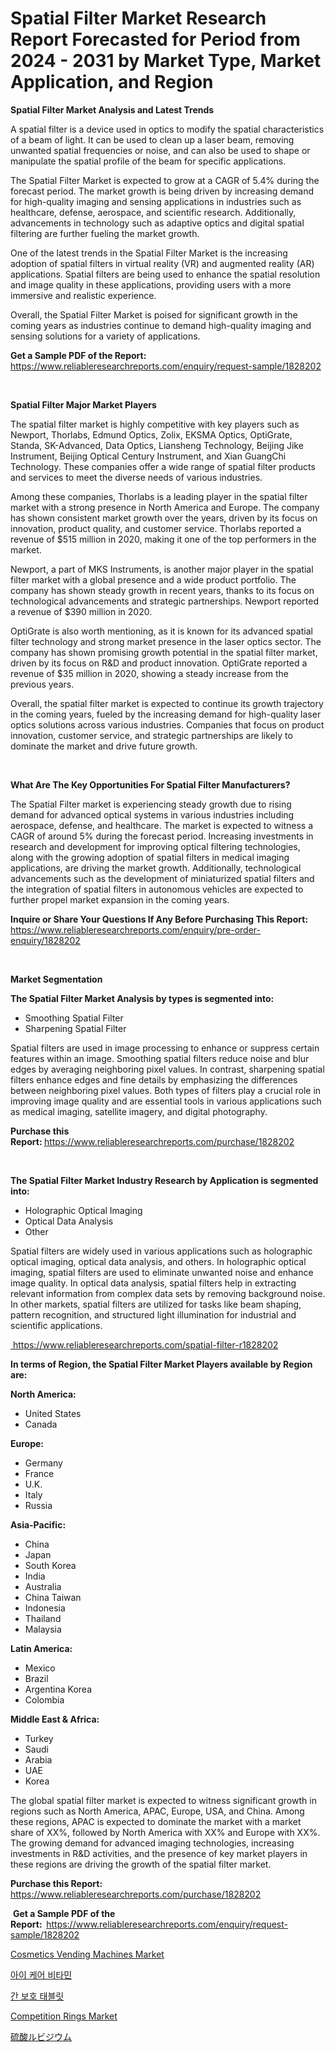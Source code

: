 <p><h1>Spatial Filter Market Research Report Forecasted for Period from 2024 -  2031 by Market Type, Market Application, and Region</h1></p><p><strong>Spatial Filter Market Analysis and Latest Trends</strong></p>
<p><p>A spatial filter is a device used in optics to modify the spatial characteristics of a beam of light. It can be used to clean up a laser beam, removing unwanted spatial frequencies or noise, and can also be used to shape or manipulate the spatial profile of the beam for specific applications.</p><p>The Spatial Filter Market is expected to grow at a CAGR of 5.4% during the forecast period. The market growth is being driven by increasing demand for high-quality imaging and sensing applications in industries such as healthcare, defense, aerospace, and scientific research. Additionally, advancements in technology such as adaptive optics and digital spatial filtering are further fueling the market growth.</p><p>One of the latest trends in the Spatial Filter Market is the increasing adoption of spatial filters in virtual reality (VR) and augmented reality (AR) applications. Spatial filters are being used to enhance the spatial resolution and image quality in these applications, providing users with a more immersive and realistic experience.</p><p>Overall, the Spatial Filter Market is poised for significant growth in the coming years as industries continue to demand high-quality imaging and sensing solutions for a variety of applications.</p></p>
<p><strong>Get a Sample PDF of the Report:&nbsp;</strong> <a href="https://www.reliableresearchreports.com/enquiry/request-sample/1828202">https://www.reliableresearchreports.com/enquiry/request-sample/1828202</a></p>
<p>&nbsp;</p>
<p><strong>Spatial Filter Major Market Players</strong></p>
<p><p>The spatial filter market is highly competitive with key players such as Newport, Thorlabs, Edmund Optics, Zolix, EKSMA Optics, OptiGrate, Standa, SK-Advanced, Data Optics, Liansheng Technology, Beijing Jike Instrument, Beijing Optical Century Instrument, and Xian GuangChi Technology. These companies offer a wide range of spatial filter products and services to meet the diverse needs of various industries.</p><p>Among these companies, Thorlabs is a leading player in the spatial filter market with a strong presence in North America and Europe. The company has shown consistent market growth over the years, driven by its focus on innovation, product quality, and customer service. Thorlabs reported a revenue of $515 million in 2020, making it one of the top performers in the market.</p><p>Newport, a part of MKS Instruments, is another major player in the spatial filter market with a global presence and a wide product portfolio. The company has shown steady growth in recent years, thanks to its focus on technological advancements and strategic partnerships. Newport reported a revenue of $390 million in 2020.</p><p>OptiGrate is also worth mentioning, as it is known for its advanced spatial filter technology and strong market presence in the laser optics sector. The company has shown promising growth potential in the spatial filter market, driven by its focus on R&D and product innovation. OptiGrate reported a revenue of $35 million in 2020, showing a steady increase from the previous years.</p><p>Overall, the spatial filter market is expected to continue its growth trajectory in the coming years, fueled by the increasing demand for high-quality laser optics solutions across various industries. Companies that focus on product innovation, customer service, and strategic partnerships are likely to dominate the market and drive future growth.</p></p>
<p>&nbsp;</p>
<p><strong>What Are The Key Opportunities For Spatial Filter Manufacturers?</strong></p>
<p><p>The Spatial Filter market is experiencing steady growth due to rising demand for advanced optical systems in various industries including aerospace, defense, and healthcare. The market is expected to witness a CAGR of around 5% during the forecast period. Increasing investments in research and development for improving optical filtering technologies, along with the growing adoption of spatial filters in medical imaging applications, are driving the market growth. Additionally, technological advancements such as the development of miniaturized spatial filters and the integration of spatial filters in autonomous vehicles are expected to further propel market expansion in the coming years.</p></p>
<p><strong>Inquire or Share Your Questions If Any Before Purchasing This Report:</strong> <a href="https://www.reliableresearchreports.com/enquiry/pre-order-enquiry/1828202">https://www.reliableresearchreports.com/enquiry/pre-order-enquiry/1828202</a></p>
<p>&nbsp;</p>
<p><strong>Market Segmentation</strong></p>
<p><strong>The Spatial Filter Market Analysis by types is segmented into:</strong></p>
<p><ul><li>Smoothing Spatial Filter</li><li>Sharpening Spatial Filter</li></ul></p>
<p><p>Spatial filters are used in image processing to enhance or suppress certain features within an image. Smoothing spatial filters reduce noise and blur edges by averaging neighboring pixel values. In contrast, sharpening spatial filters enhance edges and fine details by emphasizing the differences between neighboring pixel values. Both types of filters play a crucial role in improving image quality and are essential tools in various applications such as medical imaging, satellite imagery, and digital photography.</p></p>
<p><strong>Purchase this Report:&nbsp;</strong><a href="https://www.reliableresearchreports.com/purchase/1828202">https://www.reliableresearchreports.com/purchase/1828202</a></p>
<p>&nbsp;</p>
<p><strong>The Spatial Filter Market Industry Research by Application is segmented into:</strong></p>
<p><ul><li>Holographic Optical Imaging</li><li>Optical Data Analysis</li><li>Other</li></ul></p>
<p><p>Spatial filters are widely used in various applications such as holographic optical imaging, optical data analysis, and others. In holographic optical imaging, spatial filters are used to eliminate unwanted noise and enhance image quality. In optical data analysis, spatial filters help in extracting relevant information from complex data sets by removing background noise. In other markets, spatial filters are utilized for tasks like beam shaping, pattern recognition, and structured light illumination for industrial and scientific applications.</p></p>
<p><a href="https://www.reliableresearchreports.com/spatial-filter-r1828202">&nbsp;https://www.reliableresearchreports.com/spatial-filter-r1828202</a></p>
<p><strong>In terms of Region, the Spatial Filter Market Players available by Region are:</strong></p>
<p>
    <p> <strong> North America: </strong>
        <ul>
            <li>United States</li>
            <li>Canada</li>
        </ul>
        </p> 
    <p> <strong> Europe: </strong>
        <ul>
            <li>Germany</li>
            <li>France</li>
            <li>U.K.</li>
            <li>Italy</li>
            <li>Russia</li>
        </ul>
        </p> 
    <p> <strong> Asia-Pacific: </strong>
        <ul>
            <li>China</li>
            <li>Japan</li>
            <li>South Korea</li>
            <li>India</li>
            <li>Australia</li>
            <li>China Taiwan</li>
            <li>Indonesia</li>
            <li>Thailand</li>
            <li>Malaysia</li>
        </ul>
        </p> 
    <p> <strong> Latin America: </strong>
        <ul>
            <li>Mexico</li>
            <li>Brazil</li>
            <li>Argentina Korea</li>
            <li>Colombia</li>
        </ul>
        </p> 
    <p> <strong> Middle East & Africa: </strong>
        <ul>
            <li>Turkey</li>
            <li>Saudi</li>
            <li>Arabia</li>
            <li>UAE</li>
            <li>Korea</li>
        </ul>
    </p>
    </p>
<p><p>The global spatial filter market is expected to witness significant growth in regions such as North America, APAC, Europe, USA, and China. Among these regions, APAC is expected to dominate the market with a market share of XX%, followed by North America with XX% and Europe with XX%. The growing demand for advanced imaging technologies, increasing investments in R&D activities, and the presence of key market players in these regions are driving the growth of the spatial filter market.</p></p>
<p><strong>Purchase this Report: </strong><a href="https://www.reliableresearchreports.com/purchase/1828202">https://www.reliableresearchreports.com/purchase/1828202</a></p>
<p>&nbsp;<strong>Get a Sample PDF of the Report:&nbsp;&nbsp;</strong><a href="https://www.reliableresearchreports.com/enquiry/request-sample/1828202">https://www.reliableresearchreports.com/enquiry/request-sample/1828202</a></p>
<p><strong></strong></p>
<p><p><a href="https://github.com/jhcraigie/Market-Research-Report-List-3/blob/main/cosmetics-vending-machines-market.md">Cosmetics Vending Machines Market</a></p><p><a href="https://github.com/vsn7qpua81q/Market-Research-Report-List-1/blob/main/531202128467.md">아이 케어 비타민</a></p><p><a href="https://github.com/trmesnao7959541/Market-Research-Report-List-1/blob/main/574313228466.md">간 보호 태블릿</a></p><p><a href="https://github.com/PeterParrish5/Market-Research-Report-List-4/blob/main/competition-rings-market.md">Competition Rings Market</a></p><p><a href="https://github.com/adcxff01450218/Market-Research-Report-List-1/blob/main/521542431049.md">硫酸ルビジウム</a></p></p>